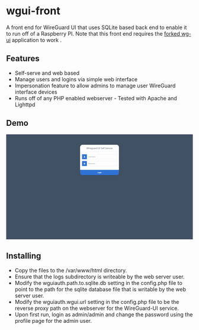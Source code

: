 # wgui-front
A front end for WireGuard UI that uses SQLite based back end to enable it to run off of a Raspberry PI.
Note that this front  end requires the [forked wg-ui](https://github.com/cottley/wg-ui "Forked wg-ui") application to work .



## Features

 * Self-serve and web based
 * Manage users and logins via simple web interface
 * Impersonation feature to allow admins to manage user WireGuard interface devices
 * Runs off of any PHP enabled webserver - Tested with Apache and Lighttpd 

## Demo

![Demo of Admin](WireGuard-UI-Front-demo.gif)


## Installing

 * Copy the files to the /var/www/html directory.
 * Ensure that the logs subdirectory is writeable by the web server user.
 * Modify the wguiauth.path.to.sqlite.db setting in the config.php  file to point to the path for the sqlite database file that is writable by the web server user.
 * Modify the wguiauth.wgui.url setting in the config.php file to be the reverse proxy path on the webserver for the WireGuard-UI service.
 * Upon first run, login as admin/admin and change the password using the profile page for the admin user.

